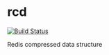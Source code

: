 # rcd

[![Build Status](https://travis-ci.org/Postuf/telegram-osint-lib.svg?branch=master)](https://travis-ci.org/Postuf/telegram-osint-lib)

Redis compressed data structure
